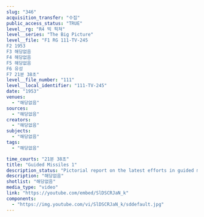 ```yaml
---
slug: "346"
acquisition_transfer: "수집"
public_access_status: "TRUE"
level__rg: "R4 빅 픽쳐"
level__series: "The Big Picture"
level__file: "F1 RG 111-TV-245
F2 1953
F3 해당없음
F4 해당없음
F5 해당없음
F6 유성
F7 21분 38초"
level__file_number: "111"
level__local_identifier: "111-TV-245"
date: "1953"
venues: 
  - "해당없음"
sources: 
  - "해당없음"
creators: 
  - "해당없음"
subjects: 
  - "해당없음"
tags: 
  - "해당없음"

time_courts: "21분 38초"
title: "Guided Missiles 1"
description_status: "Pictorial report on the latest efforts in guided missiles and shorts of missiles in action."
description: "해당없음"
shotlist: "해당없음"
media_type: "video"
link: "https://youtube.com/embed/SlDSCRJaN_k"
components: 
  - "https://img.youtube.com/vi/SlDSCRJaN_k/sddefault.jpg"
---
```

